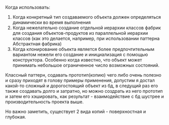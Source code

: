 Когда использовать:
 1. Когда конкретный тип создаваемого объекта должен определяться динамически во время выполнения
 2. Когда нежелательно создание отдельной иерархии классов фабрик для создания объектов-продуктов из параллельной иерархии классов (как это делается, например, при использовании паттерна Абстрактная фабрика)
 3. Когда клонирование объекта является более предпочтительным вариантом нежели его создание и инициализация с помощью конструктора. Особенно когда известно, что объект может принимать небольшое ограниченное число возможных состояний.

Классный паттерн, содавать прототип(копию) чего либо очень полезно и сразу приходят в голову примеры применения, допустим я достал какой-то сложный и дорогостоящий объект из бд, в следущий раз его также создавать долго и затратно, но можно создрать из него прототип и затем его хэшировать, как результат - взаимодействие с бд шустрее и производительность проекта выше.

Но важно заметить, существует 2 вида копий - поверхностная и глубокая.
